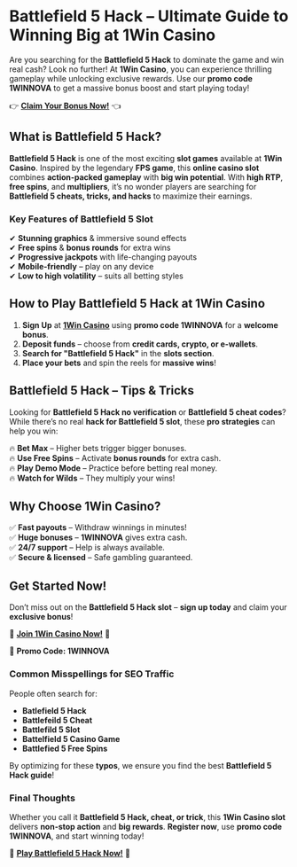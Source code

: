 # Battlefield 5 Hack – Ultimate Guide to Winning Big at 1Win Casino  

Are you searching for the **Battlefield 5 Hack** to dominate the game and win real cash? Look no further! At **1Win Casino**, you can experience thrilling gameplay while unlocking exclusive rewards. Use our **promo code 1WINNOVA** to get a massive bonus boost and start playing today!  

👉 **[Claim Your Bonus Now!](https://1wlmhc.com/v3/aggressive-casino?p=lwbe)** 👈  

## What is Battlefield 5 Hack?  

**Battlefield 5 Hack** is one of the most exciting **slot games** available at **1Win Casino**. Inspired by the legendary **FPS game**, this **online casino slot** combines **action-packed gameplay** with **big win potential**. With **high RTP**, **free spins**, and **multipliers**, it’s no wonder players are searching for **Battlefield 5 cheats, tricks, and hacks** to maximize their earnings.  

### Key Features of Battlefield 5 Slot  
✔ **Stunning graphics** & immersive sound effects  
✔ **Free spins** & **bonus rounds** for extra wins  
✔ **Progressive jackpots** with life-changing payouts  
✔ **Mobile-friendly** – play on any device  
✔ **Low to high volatility** – suits all betting styles  

## How to Play Battlefield 5 Hack at 1Win Casino  

1. **Sign Up** at **[1Win Casino](https://1wlmhc.com/v3/aggressive-casino?p=lwbe)** using **promo code 1WINNOVA** for a **welcome bonus**.  
2. **Deposit funds** – choose from **credit cards, crypto, or e-wallets**.  
3. **Search for "Battlefield 5 Hack"** in the **slots section**.  
4. **Place your bets** and spin the reels for **massive wins**!  

## Battlefield 5 Hack – Tips & Tricks  

Looking for **Battlefield 5 Hack no verification** or **Battlefield 5 cheat codes**? While there’s no real **hack for Battlefield 5 slot**, these **pro strategies** can help you win:  

🔥 **Bet Max** – Higher bets trigger bigger bonuses.  
🔥 **Use Free Spins** – Activate **bonus rounds** for extra cash.  
🔥 **Play Demo Mode** – Practice before betting real money.  
🔥 **Watch for Wilds** – They multiply your wins!  

## Why Choose 1Win Casino?  

✅ **Fast payouts** – Withdraw winnings in minutes!  
✅ **Huge bonuses** – **1WINNOVA** gives extra cash.  
✅ **24/7 support** – Help is always available.  
✅ **Secure & licensed** – Safe gambling guaranteed.  

## Get Started Now!  

Don’t miss out on the **Battlefield 5 Hack slot** – **sign up today** and claim your **exclusive bonus**!  

🎁 **[Join 1Win Casino Now!](https://1wlmhc.com/v3/aggressive-casino?p=lwbe)** 🎁  

🔑 **Promo Code: 1WINNOVA**  

### Common Misspellings for SEO Traffic  

People often search for:  
- **Batlefield 5 Hack**  
- **Battlefeild 5 Cheat**  
- **Battlefild 5 Slot**  
- **Battelfield 5 Casino Game**  
- **Battlefied 5 Free Spins**  

By optimizing for these **typos**, we ensure you find the best **Battlefield 5 Hack guide**!  

### Final Thoughts  

Whether you call it **Battlefield 5 Hack, cheat, or trick**, this **1Win Casino slot** delivers **non-stop action** and **big rewards**. **Register now**, use **promo code 1WINNOVA**, and start winning today!  

🚀 **[Play Battlefield 5 Hack Now!](https://1wlmhc.com/v3/aggressive-casino?p=lwbe)** 🚀